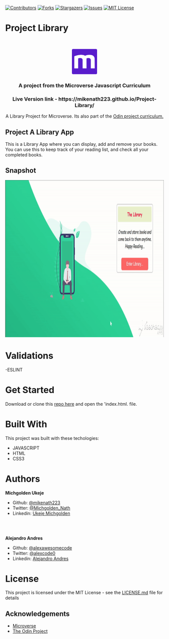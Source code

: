 
[![Contributors][contributors-shield]][contributors-url]
[![Forks][forks-shield]][forks-url]
[![Stargazers][stars-shield]][stars-url]
[![Issues][issues-shield]][issues-url]
[![MIT License][license-shield]][license-url]

# Project Library
<br />
<p align="center">
  <a href="https://www.microverse.org/">
    <img src="src/asset/microverse.png" alt="Logo" width="80" height="80">
  </a>

  <h3 align="center">
    A project from the Microverse Javascript Curriculum
  </h3>

  <h3 align="center">
	 Live Version link - https://mikenath223.github.io/Project-Library/
  </h3>

  <p align="center">
 A Library Project for Microverse. Its also part of the <a href="https://www.theodinproject.com/courses/ruby-on-rails/lessons/final-project">Odin project curriculum.</a>
    <br />

  </p>
</p>

## Project A Library App
This is a Library App where you can display, add and remove your books. You can use this to keep track of your reading list, and check all your completed books.


## Snapshot
<img src="src/asset/snapshot.gif" alt="screenshot" width="800" height="500">


# Validations

-ESLINT

# Get Started

Download or clone this [repo here](https://github.com/mikenath223/Project-Library) and open the 'index.html. file.

# Built With

This project was built with these techologies:

* JAVASCRIPT
* HTML
* CSS3

# Authors

**Michgolden Ukeje**

- Github: [@mikenath223](https://github.com/mikenath223)
- Twitter: [@Michgolden_Nath](https://twitter.com/Michgolden_Nath)
- Linkedin: [Ukeje Michgolden](https://https://www.linkedin.com/in/michgoldenukeje/)
<br />
<br />

**Alejandro Andres**

- Github: [@alexawesomecode](https://github.com/alexawesomecode)
- Twitter: [@alexcode0](https://twitter.com/alexcode0)
- Linkedin: [Alejandro Andres](https://www.linkedin.com/in/alejandro-andres-126592191/)

# License

This project is licensed under the MIT License - see the [LICENSE.md](LICENSE.md) file for details

<!-- ACKNOWLEDGEMENTS -->
## Acknowledgements
* [Microverse](https://www.microverse.org/)
* [The Odin Project](https://www.theodinproject.com/)

<!-- MARKDOWN LINKS & IMAGES -->
<!-- https://www.markdownguide.org/basic-syntax/#reference-style-links -->
[contributors-shield]: https://img.shields.io/github/contributors/mikenath223/Project-Library.svg?style=flat-square
[contributors-url]: https://github.com/mikenath223/Project-Library/graphs/contributors
[forks-shield]: https://img.shields.io/github/forks/mikenath223/Project-Library
[forks-url]: https://github.com/mikenath223/Project-Library/network/members
[stars-shield]: https://img.shields.io/github/stars/mikenath223/Project-Library
[stars-url]: https://github.com/mikenath223/Project-Library/stargazers
[issues-shield]: https://img.shields.io/github/issues/mikenath223/Project-Library
[issues-url]: https://github.com/mikenath223/Project-Library/issues
[license-shield]: https://img.shields.io/github/license/mikenath223/Project-Library
[license-url]: https://github.com/mikenath223/Project-Library/blob/master/LICENSE.txt